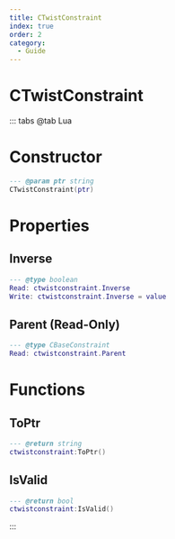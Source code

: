 ```yaml
---
title: CTwistConstraint
index: true
order: 2
category:
  - Guide
---
```


# CTwistConstraint

::: tabs
@tab Lua
# Constructor
```lua
--- @param ptr string
CTwistConstraint(ptr)
```
# Properties
## Inverse 
```lua
--- @type boolean
Read: ctwistconstraint.Inverse
Write: ctwistconstraint.Inverse = value
```
## Parent (Read-Only)
```lua
--- @type CBaseConstraint
Read: ctwistconstraint.Parent
```
# Functions
## ToPtr
```lua
--- @return string
ctwistconstraint:ToPtr()
```
## IsValid
```lua
--- @return bool
ctwistconstraint:IsValid()
```

:::